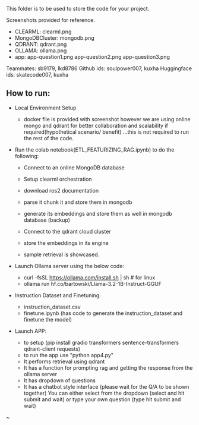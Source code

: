 This folder is to be used to store the code for your project. 

Screenshots provided for reference.
- CLEARML: clearml.png
- MongoDBCluster: mongodb.png
- QDRANT: qdrant.png
- OLLAMA: ollama.png
- app: app-question1.png app-question2.png app-question3.png


Teammates: sb9179, lkd8786
Github ids: soulpower007, kuxha
Huggingface ids: skatecode007, kuxha

## How to run:
 - Local Environment Setup
    - docker file is provided with screenshot however we are using online mongo and qdrant for better collaboration and scalability if required(hypothetical scenario/ benefit) ...this is not required to run the rest of the code.
 
 - Run the colab notebook(ETL_FEATURIZING_RAG.ipynb) to do the following: 
    - Connect to an online MongoDB database
    - Setup clearml orchestration
    - download ros2 documentation
    - parse it chunk it and store them in mongodb 
    
    - generate its embeddings and store them as well in mongodb database (backup)

    - Connect to the qdrant cloud cluster 
    - store the embeddings in its engine
    - sample retrieval is showcased.
    
 - Launch Ollama server using the below code:
    - curl -fsSL https://ollama.com/install.sh | sh # for linux
    - ollama run hf.co/bartowski/Llama-3.2-1B-Instruct-GGUF

- Instruction Dataset and Finetuning:
   - instruction_dataset.csv
   - finetune.ipynb (has code to generate the instruction_dataset and finetune the model)
     
 - Launch APP:
    - to setup (pip install gradio transformers sentence-transformers qdrant-client requests)  
    - to run the app use "python app4.py"
    - It performs retrieval using qdrant 
    - It has a function for prompting rag and getting the response from the ollama server
    - It has dropdown of questions 
    - It has a chatbot style interface (please wait for the Q/A to be shown together)
  You can either select from the dropdown (select and hit submit and wait) or type your own question (type hit submit and wait)

~
